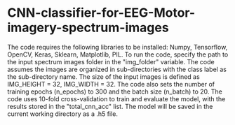 # CNN-classifier-for-EEG-Motor-imagery-spectrum-images
The code requires the following libraries to be installed: Numpy, Tensorflow, OpenCV, Keras, Sklearn, Matplotlib, PIL. To run the code, specify the path to the input spectrum images folder in the "img_folder" variable. The code assumes the images are organized in sub-directories with the class label as the sub-directory name. The size of the input images is defined as IMG_HEIGHT = 32, IMG_WIDTH = 32. The code also sets the number of training epochs (n_epochs) to 300 and the batch size (n_batch) to 20. The code uses 10-fold cross-validation to train and evaluate the model, with the results stored in the "total_cnn_acc" list. The model will be saved in the current working directory as a .h5 file.
